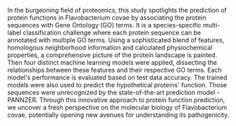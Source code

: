 In the burgeoning field of proteomics, this study spotlights the prediction of protein functions in Flavobacterium covae by associating the protein sequences with Gene Ontology (GO) terms. It is a species-specific multi-label classification challenge where each protein sequence can be annotated with multiple GO terms. Using a sophisticated blend of features, homologous neighborhood information and calculated physiochemical properties, a comprehensive picture of the protein landscape is painted. Then four distinct machine learning models were applied, dissecting the relationships between these features and their respective GO terms. Each model's performance is evaluated based on test data accuracy. The trained models were also used to predict the hypothetical proteins' function. Those sequences were unrecognized by the state-of-the-art prediction model - PANNZER. Through this innovative approach to protein function prediction, we uncover a fresh perspective on the molecular biology of Flavobacterium covae, potentially opening new avenues for understanding its pathogenicity.